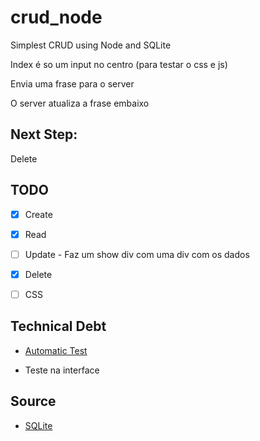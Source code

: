 # crud_node
Simplest CRUD using Node and SQLite

Index é so um input no centro (para testar o css e js)

Envia uma frase para o server

O server atualiza a frase embaixo


## Next Step:
Delete

## TODO

- [x] Create

- [x] Read

- [ ] Update - Faz um show div com uma div com os dados

- [x] Delete

- [ ] CSS

## Technical Debt

* [Automatic Test](https://dev.to/nedsoft/testing-nodejs-express-api-with-jest-and-supertest-1km6)

* Teste na interface

## Source

* [SQLite](https://www.sqlitetutorial.net/sqlite-nodejs/)

